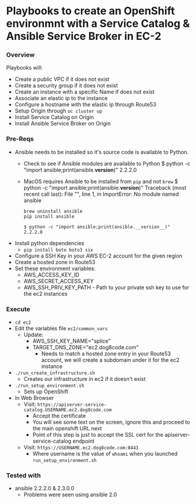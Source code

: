 # Playbooks to create an OpenShift environmnt with a Service Catalog & Ansible Service Broker in EC-2

### Overview
Playbooks will:
  * Create a public VPC if it does not exist
  * Create a security group if it does not exist
  * Create an instance with a specific Name if does not exist
  * Associate an elastic ip to the instance
  * Configure a hostname with the elastic ip through Route53
  * Setup Origin through `oc cluster up`
  * <WIP> Install Service Catalog on Origin
  * <WIP> Install Ansible Service Broker on Origin

### Pre-Reqs
  * Ansible needs to be installed so it's source code is available to Python.
    * Check to see if Ansible modules are available to Python
            $ python -c "import ansible;print(ansible.__version__)"
            2.2.2.0
    * MacOS requires Ansible to be installed from `pip` and not `brew`
          $ python -c "import ansible;print(ansible.__version__)"
          Traceback (most recent call last):
          File "<string>", line 1, in <module>
          ImportError: No module named ansible

          brew uninstall ansible
          pip install ansible

          $ python -c "import ansible;print(ansible.__version__)"
          2.2.2.0
  * Install python dependencies
     * `pip install boto boto3 six`
  * Configure a SSH Key in your AWS EC-2 account for the given region
  * Create a hosted zone in Route53
  * Set these environment variables:
    * AWS_ACCESS_KEY_ID
    * AWS_SECRET_ACCESS_KEY
    * AWS_SSH_PRIV_KEY_PATH  - Path to your private ssh key to use for the ec2 instances

### Execute
  * `cd ec2`
  * Edit the variables file `ec2/common_vars`
    * Update:
      * AWS_SSH_KEY_NAME="splice"
      * TARGET_DNS_ZONE="ec2.dog8code.com"
        * Needs to match a hosted zone entry in your Route53 account, we will create a subdomain under it for the ec2 instance
  * `./run_create_infrastructure.sh`
    * Creates our infrastructure in ec2 if it doesn't exist
  * `./run_setup_environment.sh`
    * Sets up OpenShift
  * In Web Browser
    * Visit: `https://apiserver-service-catalog.USERNAME.ec2.dog8code.com`
      * Accept the certificate
      * You will see some text on the screen, ignore this and proceed to the main openshift URL next
       * Point of this step is just to accept the SSL cert for the apiserver-service-catalog endpoint
    * Visit: `https://USERNAME.ec2.dog8code.com:8443`
      * Where username is the value of `whoami` when you launched `run_setup_environment.sh`



### Tested with
  * ansible 2.2.2.0 & 2.3.0.0
    * Problems were seen using ansible 2.0
